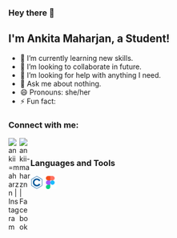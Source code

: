 ### Hey there 👋
## I'm Ankita Maharjan, a Student!

- 🌱 I’m currently learning new skills.
- 👯 I’m looking to collaborate in future.
- 🤔 I’m looking for help with anything I need.
- 💬 Ask me about nothing.
- 😄 Pronouns: she/her
- ⚡ Fun fact: 

### Connect with me:
[<img align="left" alt="ankii=maharzn | Instagram" width="22px" src="https://github.com/gauravghongde/social-icons/blob/master/SVG/Color/Instagram.svg" />][instagram]
[<img align="left" alt="ankii-maharzn | Facebook" width="22px" src="https://github.com/gauravghongde/social-icons/blob/master/SVG/Color/Facebook.svg" />][facebook]

<br />

### Languages and Tools
<img align="left" alt="C" width="26px" src="https://raw.githubusercontent.com/devicons/devicon/1119b9f84c0290e0f0b38982099a2bd027a48bf1/icons/c/c-line.svg" />
<img align="left" alt="Figma" width="26px" src="https://raw.githubusercontent.com/devicons/devicon/1119b9f84c0290e0f0b38982099a2bd027a48bf1/icons/figma/figma-original.svg" />

[instagram]: https://www.instagram.com/anki_maharzn/
[facebook]: https://www.facebook.com/ankita.maharjan.562